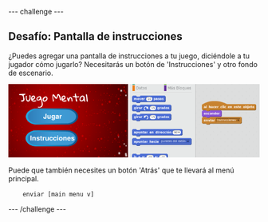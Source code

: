 --- challenge ---

## Desafío: Pantalla de instrucciones

¿Puedes agregar una pantalla de instrucciones a tu juego, diciéndole a tu jugador cómo jugarlo? Necesitarás un botón de 'Instrucciones' y otro fondo de escenario.

![screenshot](images/brain-instructions.png)

Puede que también necesites un botón 'Atrás' que te llevará al menú principal.

```blocks
    enviar [main menu v]
```

--- /challenge ---